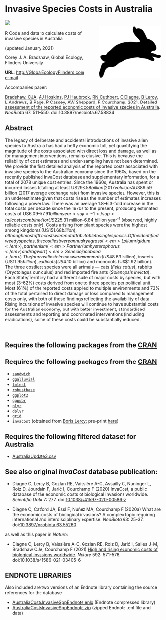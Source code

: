 # Invasive Species Costs in Australia
<img align="right" src="bunny.png" alt="bunny" width="200" style="margin-top: 20px">

<a href="http://doi.org/10.5281/zenodo.4455980"><img src="https://zenodo.org/badge/DOI/10.5281/zenodo.4455980.svg"></a>

R Code and data to calculate costs of invasive species in Australia


(updated January 2021)

Corey J. A. Bradshaw,
Global Ecology,
Flinders University

<strong>URL</strong>: http://GlobalEcologyFlinders.com <br>
<a href="mailto:corey.bradshaw@flinders.edu.au">e-mail</a>

Accompanies paper:

<a href="http://www.flinders.edu.au/people/corey.bradshaw">Bradshaw, CJA</a>, <a href="https://people.csiro.au/H/A/Andrew-Hoskins">AJ Hoskins</a>, <a href="https://scholar.google.com/citations?hl=de&user=fwHUGm0AAAAJ&view_op=list_works&sortby=pubdate">PJ Haubrock</a>, <a href="https://www.rosscuthbert.org">RN Cuthbert</a>, <a href="https://www.ese.universite-paris-saclay.fr/en/team-members/christophe-diagne/">C Diagne</a>, <a href="https://borisleroy.com">B Leroy</a>, <a href="https://www.linkedin.com/in/lindell-andrews-51bb59105/?originalSubdomain=au">L Andrews</a>, <a href="https://invasives.com.au/news-events/introducing-the-people-of-ciss-dr-brad-page/">B Page</a>, <a href="http://www.cassey-invasion-ecology.org/people.html">P Cassey</a>, <a href="https://people.csiro.au/S/A/Andy-Sheppard">AW Sheppard</a>, <a href="http://max2.ese.u-psud.fr/epc/conservation/pages/Franck/homepage.html">F Courchamp</a>. 2021. <a href="https://doi.org/10.3897/neobiota.67.58834">Detailed assessment of the reported economic costs of invasive species in Australia</a>. <i>NeoBiota</i> 67: 511–550. doi:10.3897/neobiota.67.58834

## Abstract
The legacy of deliberate and accidental introductions of invasive alien species to Australia has had a hefty economic toll, yet quantifying the magnitude of the costs associated with direct loss and damage, as well as for management interventions, remains elusive. This is because the reliability of cost estimates and under-sampling have not been determined. We provide the first detailed analysis of the reported costs associated with invasive species to the Australian economy since the 1960s, based on the recently published InvaCost database and supplementary information, for a total of 2078 unique cost entries. Since the 1960s, Australia has spent or incurred losses totalling at least US$298.58 billion (2017 value) or AU$389.59 billion (2017 average exchange rate) from invasive species. However, this is an underestimate given that costs rise as the number of estimates increases following a power law. There was an average 1.8–6.3-fold increase in the total costs per decade since the 1970s to the present, producing estimated costs of US$6.09–57.91 billion year<sup>-1</sup> (all costs combined) or US$225.31 million–6.84 billion year<sup>-1</sup> (observed, highly reliable costs only). Costs arising from plant species were the highest among kingdoms (US$151.68 billion), although most of the costs were not attributable to single species. Of the identified weedy species, the costliest were annual ryegrass (<em>Lolium rigidum</em>), parthenium (<em>Parthenium hysterophorus</em>) and ragwort (<em>Senecio jacobaea</em>). The four costliest classes were mammals (US$48.63 billion), insects (US$11.95 billion), eudicots (US$4.10 billion) and monocots (US$1.92 billion). The three costliest species were all animals — cats (<em>Felis catus</em>), rabbits (Oryctolagus cuniculus</em>) and red imported fire ants (<em>Solenopsis invicta</em>). Each State/Territory had a different suite of major costs by species, but with most (3–62%) costs derived from one to three species per political unit. Most (61%) of the reported costs applied to multiple environments and 73% of the total pertained to direct damage or loss compared to management costs only, with both of these findings reflecting the availability of data. Rising incursions of invasive species will continue to have substantial costs for the Australian economy, but with better investment, standardised assessments and reporting and coordinated interventions (including eradications), some of these costs could be substantially reduced.

<br>

## Requires the following packages from the <a href="https://cran.r-project.org">CRAN</a>

## Requires the following packages from the <a href="https://cran.r-project.org">CRAN</a>
- <a href="https://cran.r-project.org/web/packages/sandwich/index.html"><code>sandwich</code></a>
- <a href="https://cran.r-project.org/web/packages/ggalluvial/index.html"><code>ggalluvial</code></a>
- <a href="https://cran.r-project.org/web/packages/lmtest/index.html"><code>lmtest</code></a>
- <a href="https://cran.r-project.org/web/packages/robustbase/index.html"><code>robustbase</code></a>
- <a href="https://cran.r-project.org/web/packages/ggplot2/index.html"><code>ggplot2</code></a>
- <a href="https://cran.r-project.org/web/packages/ggpubr/index.html"><code>ggpubr</code></a>
- <a href="https://cran.r-project.org/web/packages/plyr/index.html"><code>plyr</code></a>
- <a href="https://cran.r-project.org/web/packages/dplyr/index.html"><code>dplyr</code></a>
- <a href="https://cran.r-project.org/web/packages/grid/index.html"><code>grid</code></a>
- <code>invacost</code> (obtained from <a href="mailto:leroy.boris@gmail.com">Boris Leroy</a>; pre-print <a href="http://doi.org/10.1101/2020.12.10.419432">here</a>)

## Requires the following filtered dataset for Australia
- <a href="https://github.com/cjabradshaw/InvasiveSppCostsAustralia/blob/master/AustraliaUpdate3.csv">AustraliaUpdate3.csv</a>

## See also original <em>InvaCost</em> database publication:
-  Diagne C, Leroy B, Gozlan RE, Vaissière A-C, Assailly C, Nuninger L, Roiz D, Jourdain F, Jarić I, Courchamp F (2020) InvaCost, a public database of the economic costs of biological invasions worldwide. <em>Scientific Data</em> 7: 277. doi:<a href="http://doi.org/10.1038/s41597-020-00586-z">10.1038/s41597-020-00586-z</a>

- Diagne C, Catford JA, Essl F, Nuñez MA, Courchamp F (2020a) What are the economic costs of biological invasions? A complex topic requiring international and interdisciplinary expertise. <em>NeoBiota</em> 63: 25-37. doi:<a href="http://doi.org/10.3897/neobiota.63.55260">10.3897/neobiota.63.55260</a>

as well as this paper in <i>Nature</i>:
- Diagne C, Leroy B, Vaissière A-C, Gozlan RE, Roiz D, Jarić I, Salles J-M, Bradshaw CJA, Courchamp F (2021) <a href="http://doi.org/10.1038/s41586-021-03405-6">High and rising economic costs of biological invasions worldwide</a>. <em>Nature</em> 592: 571-576. doi:10.1038/s41586-021-03405-6

## ENDNOTE LIBRARIES
Also included are two versions of an Endnote library containing the source references for the database
- <a href="https://github.com/cjabradshaw/InvasiveSppCostsAustralia/blob/master/AustraliaCostsInvasiveSppEndnote.enlx">AustraliaCostsInvasiveSppEndnote.enlx</a> (Endnote compressed library)
- <a href="https://github.com/cjabradshaw/InvasiveSppCostsAustralia/blob/master/AustraliaCostsInvasiveSppEndnote.zip">AustraliaCostsInvasiveSppEndnote.zip</a> (zipped Endnote .enl file and data)

